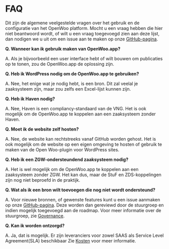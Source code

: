 # FAQ

Dit zijn de algemene veelgestelde vragen over het gebruik en de configuratie van het OpenWoo platform. Mocht u een vraag hebben die hier niet beantwoord wordt, of wilt u een vraag toegevoegd zien aan deze lijst, dan nodigen we u uit om een issue aan te maken op onze [GitHub-pagina](https://github.com/ConductionNL/woo-website-template/issues).

**Q. Wanneer kan ik gebruik maken van OpenWoo.app?**

A. Als je bijvoorbeeld een user interface hebt of wilt bouwen om publicaties op te tonen, zou de OpenWoo.app de oplossing zijn.

**Q. Heb ik WordPress nodig om de OpenWoo.app te gebruiken?**

A. Nee, het enige wat je nodig hebt, is een bron. Dit zal veelal je zaaksysteem zijn, maar zou zelfs een Excel-lijst kunnen zijn.

**Q. Heb ik Haven nodig?**

A. Nee, Haven is een compliancy-standaard van de VNG. Het is ook mogelijk om de OpenWoo.app te koppelen aan een zaaksysteem zonder Haven.

**Q. Moet ik de website zelf hosten?**

A. Nee, de website kan rechtstreeks vanaf GitHub worden gehost. Het is ook mogelijk om de website op een eigen omgeving te hosten of gebruik te maken van de Open Woo-plugin voor WordPress sites.

**Q. Heb ik een ZGW-ondersteundend zaaksysteem nodig?**

A. Het is wel mogelijk om de OpenWoo.app te koppelen aan een zaaksysteem zonder ZGW. Het kan dus, maar de StuF en ZDS-koppelingen zijn nog niet beproefd in de praktijk.

**Q. Wat als ik een bron wilt toevoegen die nog niet wordt ondersteund?**

A. Voor nieuwe bronnen, of gewenste features kunt u een issue aanmaken op onze [GitHub-pagina](https://github.com/ConductionNL/woo-website-template/issues). Deze worden dan gereviewd door de stuurgroep en indien mogelijk toegevoegd aan de roadmap. Voor meer informatie over de stuurgroep, zie [Governance](./Governance.md).

**Q. Kan ik worden ontzorgd?**

A. Ja, dat is mogelijk. Er zijn leveranciers voor zowel SAAS als Service Level Agreement(SLA) beschikbaar Zie [Kosten](./Kosten.md) voor meer informatie.

